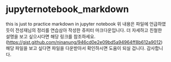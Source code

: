 # jupyternotebook_markdown
this is just to practice markdown in jupyter notebook
위 내용은 파일에 언급하였듯이 전성재님의 정리를 연습삼아 작성한 쥬피터 마크다운입니다. 
더 자세하고 친철한 설명을 보고 싶으시다면 
해당 링크를 참조하세요.(https://gist.github.com/ninanung/946cd0e2e09bd5a94964ff8b612a9012)
해당 파일을 보고 싶다면 파일을 다운받아서 확인하시면 도움이 되실 겁니다. 
감사합니다. 
